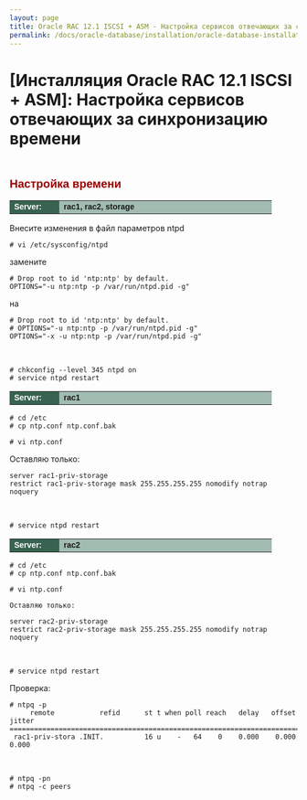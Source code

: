 ```yaml
---
layout: page
title: Oracle RAC 12.1 ISCSI + ASM - Настройка сервисов отвечающих за синхронизацию времени
permalink: /docs/oracle-database/installation/oracle-database-installation/distributed/rac/linux/6.7/oracle/12.1/iscsi-asm/setup-actual-time/
---
```


# [Инсталляция Oracle RAC 12.1 ISCSI + ASM]: Настройка сервисов отвечающих за синхронизацию времени

<br/>


<span style="font-size: 20px; text-align: left; line-height: 130%; font-family: Arial,Helvetica,sans-serif; color: rgb(153, 0, 0);"><strong>Настройка времени</strong></span>


<table cellpadding="4" cellspacing="2" align="center" border="0" width="100%">
<tr>
	<td style="color: rgb(255, 255, 255);" bgcolor="#386351" width="14%"><span style="font-family: Arial,Helvetica,sans-serif; font-size: 14px;"><strong>Server:</strong></span></td>
	<td height="20" bgcolor="#a2bcb1" width="60%"><span style="font-family: Arial,Helvetica,sans-serif; font-size: 14px;"><strong>rac1, rac2, storage</strong></span></td>
</tr>
</table>



Внесите изменения в файл параметров ntpd

    # vi /etc/sysconfig/ntpd

замените

    # Drop root to id 'ntp:ntp' by default.
    OPTIONS="-u ntp:ntp -p /var/run/ntpd.pid -g"

на

	# Drop root to id 'ntp:ntp' by default.
	# OPTIONS="-u ntp:ntp -p /var/run/ntpd.pid -g"
	OPTIONS="-x -u ntp:ntp -p /var/run/ntpd.pid -g"

<br/>


	# chkconfig --level 345 ntpd on
	# service ntpd restart



<table cellpadding="4" cellspacing="2" align="center" border="0" width="100%">
<tr>
	<td style="color: rgb(255, 255, 255);" bgcolor="#386351" width="14%"><span style="font-family: Arial,Helvetica,sans-serif; font-size: 14px;"><strong>Server:</strong></span></td>
	<td height="20" bgcolor="#a2bcb1" width="60%"><span style="font-family: Arial,Helvetica,sans-serif; font-size: 14px;"><strong>rac1</strong></span></td>
</tr>
</table>


	# cd /etc
	# cp ntp.conf ntp.conf.bak

	# vi ntp.conf

Оставляю только:

	server rac1-priv-storage
	restrict rac1-priv-storage mask 255.255.255.255 nomodify notrap noquery

<br/>

	# service ntpd restart


<table cellpadding="4" cellspacing="2" align="center" border="0" width="100%">
<tr>
	<td style="color: rgb(255, 255, 255);" bgcolor="#386351" width="14%"><span style="font-family: Arial,Helvetica,sans-serif; font-size: 14px;"><strong>Server:</strong></span></td>
	<td height="20" bgcolor="#a2bcb1" width="60%"><span style="font-family: Arial,Helvetica,sans-serif; font-size: 14px;"><strong>rac2</strong></span></td>
</tr>
</table>


	# cd /etc
	# cp ntp.conf ntp.conf.bak

	# vi ntp.conf

	Оставляю только:

	server rac2-priv-storage
	restrict rac2-priv-storage mask 255.255.255.255 nomodify notrap noquery

<br/>

	# service ntpd restart


Проверка:


	# ntpq -p
	     remote           refid      st t when poll reach   delay   offset  jitter
	==============================================================================
	 rac1-priv-stora .INIT.          16 u    -   64    0    0.000    0.000   0.000


<br/>

	# ntpq -pn
 	# ntpq -c peers

